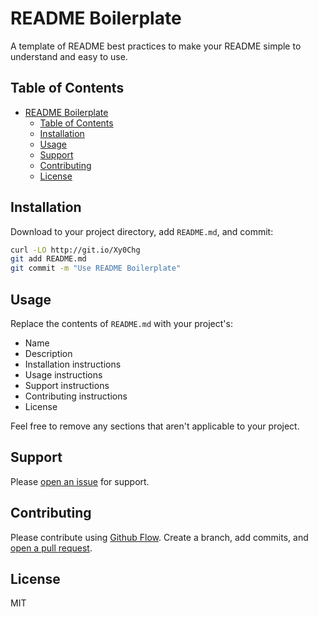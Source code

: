 # README Boilerplate

A template of README best practices to make your README simple to understand and easy to use.

## Table of Contents

- [README Boilerplate](#readme-boilerplate)
  - [Table of Contents](#table-of-contents)
  - [Installation](#installation)
  - [Usage](#usage)
  - [Support](#support)
  - [Contributing](#contributing)
  - [License](#license)

## Installation

Download to your project directory, add `README.md`, and commit:

```sh
curl -LO http://git.io/Xy0Chg
git add README.md
git commit -m "Use README Boilerplate"
```

## Usage

Replace the contents of `README.md` with your project's:

- Name
- Description
- Installation instructions
- Usage instructions
- Support instructions
- Contributing instructions
- License

Feel free to remove any sections that aren't applicable to your project.

## Support

Please [open an issue](https://github.com/fraction/readme-boilerplate/issues/new) for support.

## Contributing

Please contribute using [Github Flow](https://guides.github.com/introduction/flow/). Create a branch, add commits, and [open a pull request](https://github.com/fraction/readme-boilerplate/compare/).

## License

MIT
